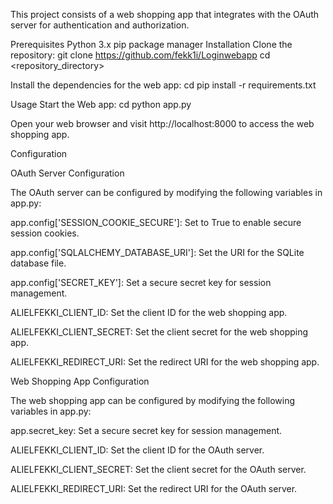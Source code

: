This project consists of a web shopping app that integrates with the OAuth server for authentication and authorization.

Prerequisites
Python 3.x
pip package manager
Installation
Clone the repository: git clone https://github.com/fekk1i/Loginwebapp cd <repository_directory>

Install the dependencies for the web app: cd pip install -r requirements.txt

Usage
Start the Web app: cd python app.py

Open your web browser and visit http://localhost:8000 to access the web shopping app.

Configuration

OAuth Server Configuration

The OAuth server can be configured by modifying the following variables in app.py:

app.config['SESSION_COOKIE_SECURE']: Set to True to enable secure session cookies.

app.config['SQLALCHEMY_DATABASE_URI']: Set the URI for the SQLite database file.

app.config['SECRET_KEY']: Set a secure secret key for session management.

ALIELFEKKI_CLIENT_ID: Set the client ID for the web shopping app.

ALIELFEKKI_CLIENT_SECRET: Set the client secret for the web shopping app.

ALIELFEKKI_REDIRECT_URI: Set the redirect URI for the web shopping app.

Web Shopping App Configuration

The web shopping app can be configured by modifying the following variables in app.py:

app.secret_key: Set a secure secret key for session management.

ALIELFEKKI_CLIENT_ID: Set the client ID for the OAuth server.

ALIELFEKKI_CLIENT_SECRET: Set the client secret for the OAuth server.

ALIELFEKKI_REDIRECT_URI: Set the redirect URI for the OAuth server.
